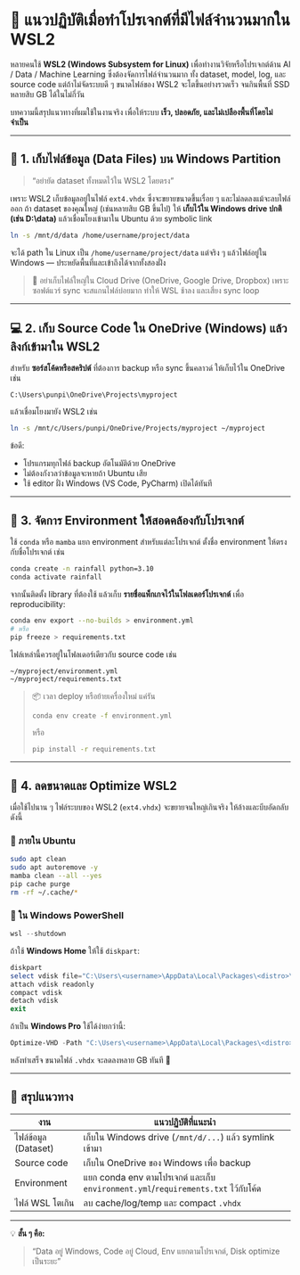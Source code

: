 # 🧭 แนวปฏิบัติเมื่อทำโปรเจกต์ที่มีไฟล์จำนวนมากใน WSL2

หลายคนใช้ **WSL2 (Windows Subsystem for Linux)** เพื่อทำงานวิจัยหรือโปรเจกต์ด้าน AI / Data / Machine Learning ซึ่งต้องจัดการไฟล์จำนวนมาก ทั้ง dataset, model, log, และ source code
แต่ถ้าไม่จัดระบบดี ๆ ขนาดไฟล์ของ WSL2 จะโตขึ้นอย่างรวดเร็ว จนกินพื้นที่ SSD หลายสิบ GB ได้ในไม่กี่วัน

บทความนี้สรุปแนวทางที่ผมใช้ในงานจริง เพื่อให้ระบบ **เร็ว, ปลอดภัย, และไม่เปลืองพื้นที่โดยไม่จำเป็น**

---

## 💾 1. เก็บไฟล์ข้อมูล (Data Files) บน Windows Partition

> “อย่ายัด dataset ทั้งหมดไว้ใน WSL2 โดยตรง”

เพราะ WSL2 เก็บข้อมูลอยู่ในไฟล์ `ext4.vhdx` ซึ่งจะขยายขนาดขึ้นเรื่อย ๆ และไม่ลดลงแม้จะลบไฟล์ออก
ถ้า dataset ของคุณใหญ่ (เช่นหลายสิบ GB ขึ้นไป) ให้ **เก็บไว้ใน Windows drive ปกติ (เช่น D:\data)** แล้วเชื่อมโยงเข้ามาใน Ubuntu ด้วย symbolic link

```bash
ln -s /mnt/d/data /home/username/project/data
```

จะได้ path ใน Linux เป็น `/home/username/project/data`
แต่จริง ๆ แล้วไฟล์อยู่ใน Windows — ประหยัดพื้นที่และเข้าถึงได้จากทั้งสองฝั่ง

> 🛑 อย่าเก็บไฟล์ใหญ่ใน Cloud Drive (OneDrive, Google Drive, Dropbox)
> เพราะซอฟต์แวร์ sync จะสแกนไฟล์บ่อยมาก ทำให้ WSL ช้าลง และเสี่ยง sync loop

---

## 💻 2. เก็บ Source Code ใน OneDrive (Windows) แล้วลิงก์เข้ามาใน WSL2

สำหรับ **ซอร์สโค้ดหรือสคริปต์** ที่ต้องการ backup หรือ sync ขึ้นคลาวด์ ให้เก็บไว้ใน OneDrive เช่น

```
C:\Users\punpi\OneDrive\Projects\myproject
```

แล้วเชื่อมโยงมายัง WSL2 เช่น

```bash
ln -s /mnt/c/Users/punpi/OneDrive/Projects/myproject ~/myproject
```

ข้อดี:

* โปรแกรมทุกไฟล์ backup อัตโนมัติด้วย OneDrive
* ไม่ต้องกังวลว่าข้อมูลจะหายถ้า Ubuntu เสีย
* ใช้ editor ฝั่ง Windows (VS Code, PyCharm) เปิดได้ทันที

---

## 🧠 3. จัดการ Environment ให้สอดคล้องกับโปรเจกต์

ใช้ `conda` หรือ `mamba` แยก environment สำหรับแต่ละโปรเจกต์
ตั้งชื่อ environment ให้ตรงกับชื่อโปรเจกต์ เช่น

```bash
conda create -n rainfall python=3.10
conda activate rainfall
```

จากนั้นติดตั้ง library ที่ต้องใช้ แล้วเก็บ **รายชื่อแพ็กเกจไว้ในโฟลเดอร์โปรเจกต์** เพื่อ reproducibility:

```bash
conda env export --no-builds > environment.yml
# หรือ
pip freeze > requirements.txt
```

ไฟล์เหล่านี้ควรอยู่ในโฟลเดอร์เดียวกับ source code เช่น

```
~/myproject/environment.yml
~/myproject/requirements.txt
```

> 📦 เวลา deploy หรือย้ายเครื่องใหม่ แค่รัน
>
> ```bash
> conda env create -f environment.yml
> ```
>
> หรือ
>
> ```bash
> pip install -r requirements.txt
> ```

---

## 🧹 4. ลดขนาดและ Optimize WSL2

เมื่อใช้ไปนาน ๆ ไฟล์ระบบของ WSL2 (`ext4.vhdx`) จะขยายจนใหญ่เกินจริง
ให้ล้างและบีบอัดกลับดังนี้

### 🔸 ภายใน Ubuntu

```bash
sudo apt clean
sudo apt autoremove -y
mamba clean --all --yes
pip cache purge
rm -rf ~/.cache/*
```

### 🔸 ใน Windows PowerShell

```powershell
wsl --shutdown
```

ถ้าใช้ **Windows Home** ให้ใช้ `diskpart`:

```powershell
diskpart
select vdisk file="C:\Users\<username>\AppData\Local\Packages\<distro>\LocalState\ext4.vhdx"
attach vdisk readonly
compact vdisk
detach vdisk
exit
```

ถ้าเป็น **Windows Pro** ใช้ได้ง่ายกว่านี้:

```powershell
Optimize-VHD -Path "C:\Users\<username>\AppData\Local\Packages\<distro>\LocalState\ext4.vhdx" -Mode Full
```

หลังทำเสร็จ ขนาดไฟล์ `.vhdx` จะลดลงหลาย GB ทันที 🚀

---

## 🔧 สรุปแนวทาง

| งาน                  | แนวปฏิบัติที่แนะนำ                                                                |
| -------------------- | --------------------------------------------------------------------------------- |
| ไฟล์ข้อมูล (Dataset) | เก็บใน Windows drive (`/mnt/d/...`) แล้ว symlink เข้ามา                           |
| Source code          | เก็บใน OneDrive ของ Windows เพื่อ backup                                          |
| Environment          | แยก conda env ตามโปรเจกต์ และเก็บ `environment.yml`/`requirements.txt` ไว้กับโค้ด |
| ไฟล์ WSL โตเกิน      | ลบ cache/log/temp และ compact `.vhdx`                                             |

---

💡 **สั้น ๆ คือ:**

> “Data อยู่ Windows, Code อยู่ Cloud, Env แยกตามโปรเจกต์, Disk optimize เป็นระยะ”

